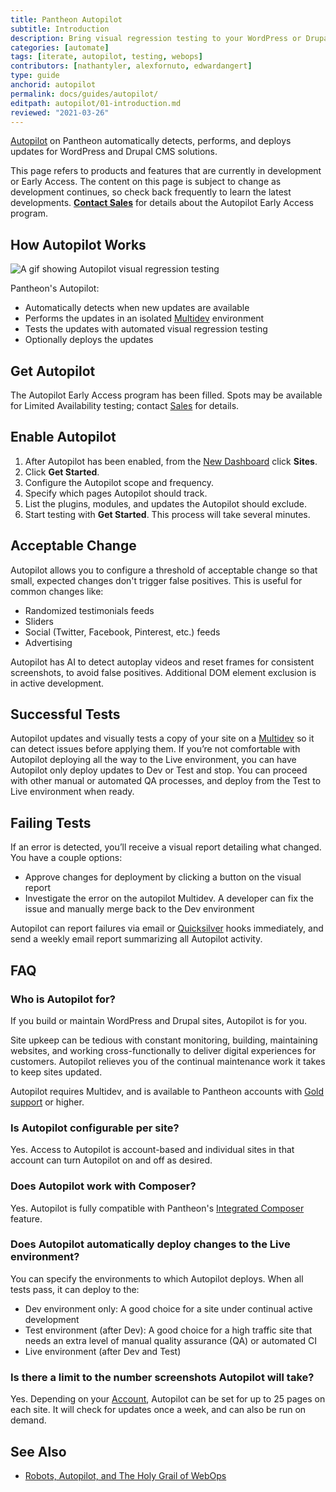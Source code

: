 ```yaml
---
title: Pantheon Autopilot
subtitle: Introduction
description: Bring visual regression testing to your WordPress or Drupal site
categories: [automate]
tags: [iterate, autopilot, testing, webops]
contributors: [nathantyler, alexfornuto, edwardangert]
type: guide
anchorid: autopilot
permalink: docs/guides/autopilot/
editpath: autopilot/01-introduction.md
reviewed: "2021-03-26"
---
```


[Autopilot](https://pantheon.io/autopilot?docs) on Pantheon automatically detects, performs, and deploys updates for WordPress and Drupal CMS solutions.

<Alert title="Early Access" type="info" icon="leaf">

This page refers to products and features that are currently in development or Early Access. The content on this page is subject to change as development continues, so check back frequently to learn the latest developments. **[Contact Sales](https://pantheon.io/earlyaccess/autopilot?docs)** for details about the Autopilot Early Access program.

</Alert>

## How Autopilot Works

![A gif showing Autopilot visual regression testing](../images/dashboard/vrt.gif)

Pantheon's Autopilot:

- Automatically detects when new updates are available
- Performs the updates in an isolated [Multidev](/multidev) environment
- Tests the updates with automated visual regression testing
- Optionally deploys the updates

## Get Autopilot

The Autopilot Early Access program has been filled. Spots may be available for Limited Availability testing; contact [Sales](https://pantheon.io/earlyaccess/autopilot?docs) for details.

## Enable Autopilot

<!-- commenting out while in EA
Autopilot can be enabled for each eligible Workspace.

1. In the left bar, click **<i className="fa fa-robot"></i> Autopilot**

1. Choose which sites to enable Autopilot on: **All sites**, **Some sites**, or **One site**.

   - If you choose **Some sites** or **One site**, choose the sites from the dropdown menu that appears.

1. Choose the **Deployment Destination**: Multidev, Dev, Test, or Live
-->

1. After Autopilot has been enabled, from the [New Dashboard](/guides/new-dashboard) click **Sites**.
1. Click **Get Started**.
1. Configure the Autopilot scope and frequency.
1. Specify which pages Autopilot should track.
1. List the plugins, modules, and updates the Autopilot should exclude.
1. Start testing with **Get Started**. This process will take several minutes.

## Acceptable Change

Autopilot allows you to configure a threshold of acceptable change so that small, expected changes don't trigger false positives. This is useful for common changes like:

- Randomized testimonials feeds
- Sliders
- Social (Twitter, Facebook, Pinterest, etc.) feeds
- Advertising

Autopilot has AI to detect autoplay videos and reset frames for consistent screenshots, to avoid false positives. Additional DOM element exclusion is in active development.

## Successful Tests

Autopilot updates and visually tests a copy of your site on a [Multidev](/multidev) so it can detect issues before applying them. If you’re not comfortable with Autopilot deploying all the way to the Live environment, you can have Autopilot only deploy updates to Dev or Test and stop. You can proceed with other manual or automated QA processes, and deploy from the Test to Live environment when ready.

## Failing Tests

If an error is detected, you’ll receive a visual report detailing what changed. You have a couple options:

- Approve changes for deployment by clicking a button on the visual report
- Investigate the error on the autopilot Multidev. A developer can fix the issue and manually merge back to the Dev environment

Autopilot can report failures via email or [Quicksilver](/quicksilver) hooks immediately, and send a weekly email report summarizing all Autopilot activity.

## FAQ

### Who is Autopilot for?

If you build or maintain WordPress and Drupal sites, Autopilot is for you.

Site upkeep can be tedious with constant monitoring, building, maintaining websites, and working cross-functionally to deliver digital experiences for customers. Autopilot relieves you of the continual maintenance work it takes to keep sites updated.

Autopilot requires Multidev, and is available to Pantheon accounts with [Gold support](/support#support-features-and-response-times) or higher.

### Is Autopilot configurable per site?

Yes. Access to Autopilot is account-based and individual sites in that account can turn Autopilot on and off as desired.

### Does Autopilot work with Composer?

Yes. Autopilot is fully compatible with Pantheon's [Integrated Composer](/integrated-composer) feature.

### Does Autopilot automatically deploy changes to the Live environment?

You can specify the environments to which Autopilot deploys. When all tests pass, it can deploy to the:

- Dev environment only: A good choice for a site under continual active development
- Test environment (after Dev): A good choice for a high traffic site that needs an extra level of manual quality assurance (QA) or automated CI
- Live environment (after Dev and Test)

### Is there a limit to the number screenshots Autopilot will take?

Yes. Depending on your [Account](/support#support-features-and-response-times), Autopilot can be set for up to 25 pages on each site. It will check for updates once a week, and can also be run on demand.

## See Also

- [Robots, Autopilot, and The Holy Grail of WebOps](https://pantheon.io/blog/robots-autopilot-and-holy-grail-webops)
